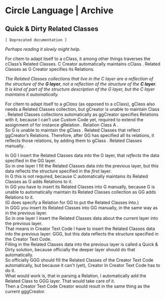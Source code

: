 ﻿Circle Language | Archive
=========================

Quick & Dirty Related Classes
-----------------------------

`[ Deprecated documentation ]`

*Perhaps reading it slowly might help.*

For cItem to adapt itself to a cClass, it among other things traverses the cClass’s Related Classes. C Creator automatically maintains cClass . Related Classes as G Creator specifies its Relations.

*The Related Classes collections that live in the C layer are a reflection of the structure of the __G layer__, not a reflection of the structure of the __C layer__. It is kind of part of the structure description of the G layer, but the C layer maintains it automatically.*

For cItem to adapt itself to a *gClass*  (as opposed to a cClass), gClass also needs a Related Classes collection, but gCreator is unable to maintain Class . Related Classes collections automatically as ggCreator specifies Relations with it, because I can’t use Custom Code yet, required to extend the assignment of for instance  gRelation . Relation Class A .  
So G is unable to maintain the gClass . Related Classes that reflect ggCreator’s  Relations. Therefore, after GG has specified all its relations, it reflects those relations, by adding them to gClass . Related Classes manually.

In GG I insert the Related Classes data *into* the G layer, that *reflects* the data specified in the GG layer.  
So in one layer I fill the Related Classes data *into* the previous layer, but this data reflects the structure specified in the *first* layer.  
In G this is not required, because C automatically maintains its Related Classes as G adds Relations to it.  
In GG you have to insert its Related Classes into G manually, because G is unable to automatically maintain its Related Classes collection as GG adds Relations to it.  
(G does specify a Relation for GG to put the Related Classes into.)  
In GGG you insert its Related Classes into GG manually, in the same way as in the previous layer.  
So in one layer I insert the Related Classes data about the current layer into the previous layer.  
That means in Creator Text Code I have to insert the Related Classes data into the previous layer: GGG, but this data reflects the structure specified in the Creator Text Code.  
Filling in the Related Classes data into the previous layer is called a Quick & Dirty solution, because officially the deeper layer should do that automatically.  
So officially GGG should fill the Related Classes of the Creator Text Code automatically, but because it can't (yet), Creator In Creator Text Code has to do it.  
What would work is, that in parsing a Relation, I automatically add the Related Class to GGG layer. That would take care of it.  
Then a Creator Text Code Creator would result in the same thing as the current gggCreator.